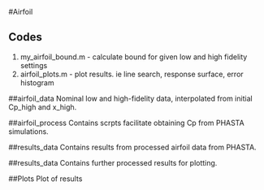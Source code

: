 #Airfoil

## Codes
1. my_airfoil_bound.m - calculate bound for given low and high fidelity settings
2. airfoil_plots.m - plot results. ie line search, response surface, error histogram

##airfoil_data
Nominal low and high-fidelity data, interpolated from initial Cp_high and x_high. 

##airfoil_process
Contains scrpts facilitate obtaining Cp from PHASTA simulations. 

##results_data
Contains results from processed airfoil data from PHASTA.

##results_data
Contains further processed results for plotting.

##Plots
Plot of results  

